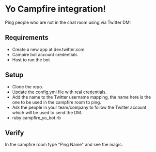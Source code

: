 Yo Campfire integration!
=========

Ping people who are not in the chat room using via Twitter DM!

Requirements
---

  - Create a new app at dev.twitter.com
  - Campire bot account credentials
  - Host to run the bot

Setup
---
  - Clone the repo. 
  - Update the config.yml file with real credentials.
  - Add the name to the Twitter username mapping, the name here is the one to be used in the campfire room to ping. 
  - Ask the people in your team/company to follow the Twitter account which will be used to send the DM. 
  - ruby campfire_yo_bot.rb
  
Verify
--- 
In the campfire room type "Ping Name" and see the magic.
